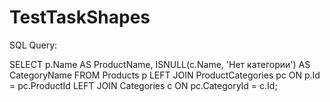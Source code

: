 # TestTaskShapes

SQL Query:

SELECT p.Name AS ProductName, ISNULL(c.Name, 'Нет категории') AS CategoryName
FROM Products p
LEFT JOIN ProductCategories pc ON p.Id = pc.ProductId
LEFT JOIN Categories c ON pc.CategoryId = c.Id;
